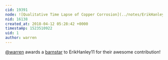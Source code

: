 ```yaml
---
cid: 19391
node: ![Qualitative Time Lapse of Copper Corrosion](../notes/ErikHanley11/04-12-2018/qualitative-time-lapse-of-copper-corrosion)
nid: 16138
created_at: 2018-04-12 05:28:42 +0000
timestamp: 1523510922
uid: 1
author: warren
---
```


[@warren](/profile/warren) awards a <a href="//publiclab.org/wiki/barnstars">barnstar</a> to ErikHanley11 for their awesome contribution!